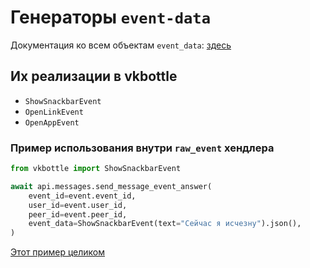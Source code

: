 # Генераторы `event-data`

Документация ко всем объектам `event_data`: [здесь](https://dev.vk.com/api/bots/development/keyboard#Типы%20действий)

## Их реализации в vkbottle

- `ShowSnackbarEvent`
- `OpenLinkEvent`
- `OpenAppEvent`

### Пример использования внутри `raw_event` хендлера

```python
from vkbottle import ShowSnackbarEvent

await api.messages.send_message_event_answer(
    event_id=event.event_id,
    user_id=event.user_id,
    peer_id=event.peer_id,
    event_data=ShowSnackbarEvent(text="Сейчас я исчезну").json(),
)
```

[Этот пример целиком](https://github.com/vkbottle/vkbottle/tree/master/examples/high-level/callback_buttons.py)

